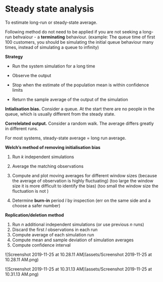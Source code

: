 # Steady state analysis

To estimate long-run or steady-state average.

Following method do not need to be applied if you are not seeking a long-run behvaiour - a **terminating** behaviour. (example: The queue time of first 100 customers, you should be simulating the initial queue behaviour many times, instead of simulating a queue to infinity)



**Strategy**

- Run the system simulation for a long time

- Observe the output
- Stop when the estimate of the population mean is within confidence limits

- Return the sample average of the output of the simulation



**Intialisation bias.** Consider a queue. At the start there are no people in the queue, which is usually different from the steady state.

**Correlelated output.** Consider a random walk. The average differs greatly in different runs.





For most systems, steady-state average = long run average.



**Welch’s method of removing initialisation bias**

1) Run $k$ independent simulations
2) Average the matching observations
3) Compute and plot moving averages for different window sizes
    (because the average of observation is highly fluctuating)
    (too large the window size it is more difficult to identify the bias)
    (too small the window size the fluctuation is not )   



4) Determine **burn-in** period $l$ by inspection
    (err on the same side and a choose a safer number)



**Replication/deletion method**

1) Run $n$ additional independent simulations (or use previous $n$ runs) 
2) Discard the first $l$ observations in each run 
3) Compute average of each simulation run 
4) Compute mean and sample deviation of simulation averages 
5) Compute confidence interval

![Screenshot 2019-11-25 at 10.28.11 AM](assets/Screenshot 2019-11-25 at 10.28.11 AM.png)

![Screenshot 2019-11-25 at 10.31.13 AM](assets/Screenshot 2019-11-25 at 10.31.13 AM.png)